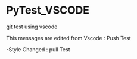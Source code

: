 # PyTest_VSCODE
git test using vscode


This messages are edited from Vscode : Push Test

-Style Changed : pull Test
